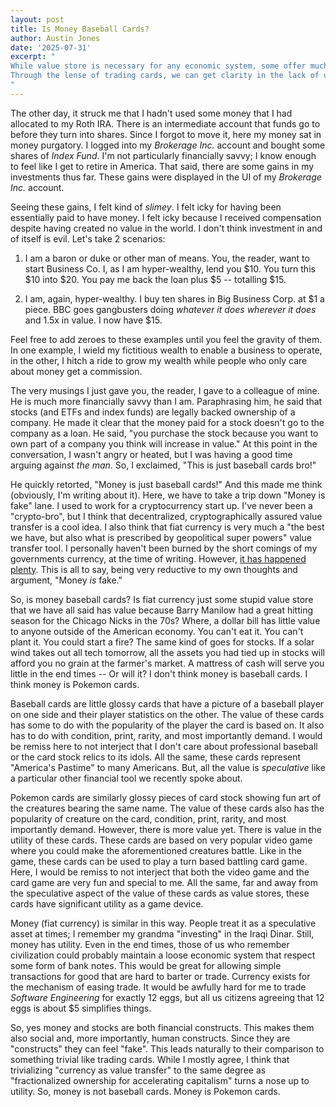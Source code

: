 ```yaml
---
layout: post
title: Is Money Baseball Cards?
author: Austin Jones
date: '2025-07-31'
excerpt: "
While value store is necessary for any economic system, some offer much more utility than others.
Through the lense of trading cards, we can get clarity in the lack of utility in company shares.
"
---
```


The other day, it struck me that I hadn't used some money that I had allocated to my Roth IRA.
There is an intermediate account that funds go to before they turn into shares.
Since I forgot to move it, here my money sat in money purgatory.
I logged into my _Brokerage Inc._ account and bought some shares of _Index Fund_.
I'm not particularly financially savvy; I know enough to feel like I get to retire in America.
That said, there are some gains in my investments thus far.
These gains were displayed in the UI of my _Brokerage Inc._ account.

Seeing these gains, I felt kind of _slimey_.
I felt icky for having been essentially paid to have money.
I felt icky because I received compensation despite having created no value in the world.
I don't think investment in and of itself is evil.
Let's take 2 scenarios:

1. I am a baron or duke or other man of means. You, the reader, want to start Business Co. I, as I am hyper-wealthy, lend you $10. You turn this $10 into $20. You pay me back the loan plus $5 -- totalling $15.

2. I am, again, hyper-wealthy. I buy ten shares in Big Business Corp. at $1 a piece. BBC goes gangbusters doing _whatever it does_ *wherever it does* and 1.5x in value. I now have $15.

Feel free to add zeroes to these examples until you feel the gravity of them.
In one example, I wield my fictitious wealth to enable a business to operate, in the other, I hitch a ride to grow my wealth while people who only care about money get a commission.

The very musings I just gave you, the reader, I gave to a colleague of mine.
He is much more financially savvy than I am.
Paraphrasing him, he said that stocks (and ETFs and index funds) are legally backed ownership of a company.
He made it clear that the money paid for a stock doesn't go to the company as a loan.
He said, "you purchase the stock because you want to own part of a company you think will increase in value."
At this point in the conversation, I wasn't angry or heated, but I was having a good time arguing against _the man_.
So, I exclaimed, "This is just baseball cards bro!"

He quickly retorted, "Money is just baseball cards!"
And this made me think (obviously, I'm writing about it).
Here, we have to take a trip down "Money is fake" lane.
I used to work for a cryptocurrency start up.
I've never been a "crypto-bro", but I think that decentralized, cryptographically assured value transfer is a cool idea.
I also think that fiat currency is very much a "the best we have, but also what is prescribed by geopolitical super powers" value transfer tool.
I personally haven't been burned by the short comings of my governments currency, at the time of writing.
However, [it has happened plenty](https://en.wikipedia.org/wiki/Hyperinflation#Notable_hyperinflationary_periods).
This is all to say, being very reductive to my own thoughts and argument, "Money *is* fake."

So, is money baseball cards?
Is fiat currency just some stupid value store that we have all said has value because Barry Manilow had a great hitting season for the Chicago Nicks in the 70s?
Where, a dollar bill has little value to anyone outside of the American economy.
You can't eat it.
You can't plant it.
You could start a fire?
The same kind of goes for stocks.
If a solar wind takes out all tech tomorrow, all the assets you had tied up in stocks will afford you no grain at the farmer's market.
A mattress of cash will serve you little in the end times -- Or will it?
I don't think money is baseball cards.
I think money is Pokemon cards.

Baseball cards are little glossy cards that have a picture of a baseball player on one side and their player statistics on the other.
The value of these cards has some to do with the popularity of the player the card is based on.
It also has to do with condition, print, rarity, and most importantly demand.
I would be remiss here to not interject that I don't care about professional baseball or the card stock relics to its idols.
All the same, these cards represent "America's Pastime" to many Americans.
But, all the value is _speculative_ like a particular other financial tool we recently spoke about.

Pokemon cards are similarly glossy pieces of card stock showing fun art of the creatures bearing the same name.
The value of these cards also has the popularity of creature on the card, condition, print, rarity, and most importantly demand.
However, there is more value yet.
There is value in the utility of these cards.
These cards are based on very popular video game where you could make the aforementioned creatures battle.
Like in the game, these cards can be used to play a turn based battling card game.
Here, I would be remiss to not interject that both the video game and the card game are very fun and special to me.
All the same, far and away from the speculative aspect of the value of these cards as value stores, these cards have significant utility as a game device.

Money (fiat currency) is similar in this way.
People treat it as a speculative asset at times; I remember my grandma "investing" in the Iraqi Dinar.
Still, money has utility.
Even in the end times, those of us who remember civilization could probably maintain a loose economic system that respect some form of bank notes.
This would be great for allowing simple transactions for good that are hard to barter or trade.
Currency exists for the mechanism of easing trade.
It would be awfully hard for me to trade _Software Engineering_ for exactly 12 eggs, but all us citizens agreeing that 12 eggs is about $5 simplifies things.

So, yes money and stocks are both financial constructs.
This makes them also social and, more importantly, human constructs.
Since they are "constructs" they can feel "fake".
This leads naturally to their comparison to something trivial like trading cards.
While I mostly agree, I think that trivializing "currency as value transfer" to the same degree as "fractionalized ownership for accelerating capitalism" turns a nose up to utility.
So, money is not baseball cards.
Money is Pokemon cards.

